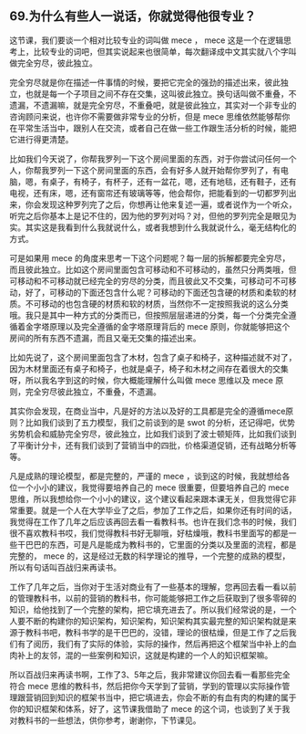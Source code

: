 ## 69.为什么有些人一说话，你就觉得他很专业？
这节课，我们要谈一个相对比较专业的词叫做 mece ， mece 这是一个在逻辑思考上，比较专业的词吧，但其实说起来也很简单，每次翻译成中文其实就八个字叫做完全穷尽，彼此独立。


完全穷尽就是你在描述一件事情的时候，要把它完全的强劲的描述出来，彼此独立，也就是每一个子项目之间不存在交集，这叫彼此独立。换句话叫做不重叠，不遗漏，不遗漏嘛，就是完全穷尽，不重叠吧，就是彼此独立，其实对一个非专业的咨询顾问来说，也许你不需要做非常专业的分析，但是 mece 思维依然能够帮你在平常生活当中，跟别人在交流，或者自己在做一些工作跟生活分析的时候，能把它进行得更清楚。


比如我们今天说了，你帮我罗列一下这个房间里面的东西，对于你尝试问任何一个人，你帮我罗列一下这个房间里面的东西，会有好多人就开始帮你罗列了，有电脑，嗯，有桌子，有椅子，有杯子，还有一盆花，嗯，还有地毯，还有鞋子，还有电视，还有床，嗯，还有窗帘还有玻璃等等，他会帮你，把能看到的一切都罗列出来，你会发现这种罗列完了之后，你想再让他来复述一遍，或者说作为一个听众，听完之后你基本上是记不住的，因为他的罗列对吗？对，但他的罗列完全是眼见为实。其实这是我看到什么我就说什么，或者我想到什么我就说什么，毫无结构化的方式。


可是如果用 mece 的角度来思考一下这个问题呢？每一层的拆解都要完全穷尽，而且彼此独立。比如这个房间里面包含可移动和不可移动的，虽然只分两类哦，但可移动和不可移动就已经完全的穷尽的分类，而且彼此又不交集，可移动可不可移动，好了，可移动的下面还包含什么呢？可移动的下面还包含硬的材质和柔软的材质。不可移动的也包含硬的材质和软的材质，当然你不一定按照我说的这么分类哦。我只是其中一种方式的分类而已，但按照层层递进的分类，每一个分类完全遵循着金字塔原理以及完全遵循的金字塔原理背后的 mece 原则，你就能够把这个房间的所有东西不遗漏，而且又毫无交集的描述出来。


比如先说了，这个房间里面包含了木材，包含了桌子和椅子，这种描述就不对了，因为木材里面还有桌子和椅子，也就是桌子，椅子和木材之间存在着很大的交集呀，所以我名字到这的时候，你大概能理解什么叫做 mece 思维以及 mece 原则，完全穷尽彼此独立，不重叠，不遗漏。


其实你会发现，在商业当中，凡是好的方法以及好的工具都是完全的遵循mece原则？比如我们谈到了五力模型，我们之前谈到的是 swot 的分析，还记得吧，优势劣势机会和威胁完全穷尽，彼此独立，比如我们谈到了波士顿矩阵，比如我们谈到了平衡计分卡，还有我们谈到了营销当中的四批，价格渠道促销，还有战略分析等等。


凡是成熟的理论模型，都是完整的，严谨的 mece ，谈到这的时候，我就想给各位一个小小的建议，我觉得要培养自己的 mece 很重要，但要培养自己的 mece 思维，所以我想给你一个小小的建议，这个建议看起来跟本课无关，但我觉得它非常重要。就是一个人在大学毕业了之后，参加了工作之后，如果你还有时间的话，我觉得在工作了几年之后应该再回去看一看教科书。也许在我们念书的时候，我们很不喜欢教科书哎，我们觉得教科书好无聊哦，好枯燥哦，教科书里面写的都是一些干巴巴的东西，可是凡是能成为教科书的，它里面的分类以及里面的流程，都是完整的， mece 的，这是经过无数的科学理论的推导，一个完整的成熟的模型，所以有句话叫百战归来再读书。


工作了几年之后，当你对于生活对商业有了一些基本的理解，您再回去看一看以前的管理教科书，以前的营销的教科书，你可能能够把工作之后获取到了很多零碎的知识，给他找到了一个完整的架构，把它填充进去了。所以我们经常说的是，一个人要不断的构建你的知识架构，知识架构，知识架构其实最完整的知识架构就是来源于教科书吧，教科书学的是干巴巴的，没错，理论的很枯燥，但是工作了之后我们有了阅历，我们有了实际的体验，实际的操作，然后再把这个框架当中补上的血肉补上的友邻，混的一些案例和知识，这就是构建的一个人的知识框架嘛。


所以百战归来再读书啊，工作了3、5年之后，我非常建议你回去看一看那些完全符合 mece 思维的教科书，然后把你今天学到了营销，学到的管理以实际操作管理跟营销回到知识的框架书当中，把它填进去，你会不断的有血有肉的构建的属于你的知识框架和体系，好了，这节课我借助了 mece 的这个词，也谈到了关于我对教科书的一些想法，供你参考，谢谢你，下节课见。

